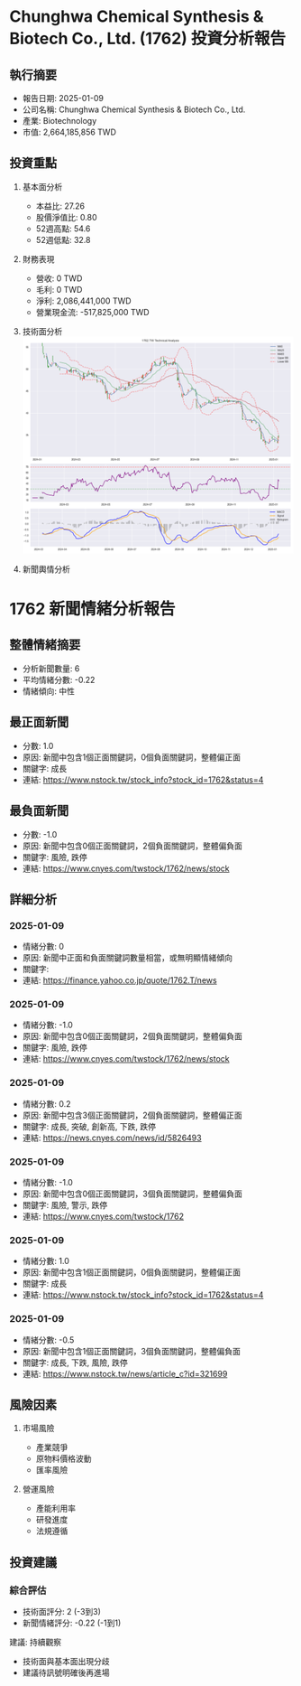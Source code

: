 # Chunghwa Chemical Synthesis & Biotech Co., Ltd. (1762) 投資分析報告
        
## 執行摘要
- 報告日期: 2025-01-09
- 公司名稱: Chunghwa Chemical Synthesis & Biotech Co., Ltd.
- 產業: Biotechnology
- 市值: 2,664,185,856 TWD

## 投資重點
1. 基本面分析
   - 本益比: 27.26
   - 股價淨值比: 0.80
   - 52週高點: 54.6
   - 52週低點: 32.8

2. 財務表現
   - 營收: 0 TWD
   - 毛利: 0 TWD
   - 淨利: 2,086,441,000 TWD
   - 營業現金流: -517,825,000 TWD

3. 技術面分析
![技術分析圖表](reports/1762_technical_20250109_115626.png)

4. 新聞輿情分析
# 1762 新聞情緒分析報告

## 整體情緒摘要
- 分析新聞數量: 6
- 平均情緒分數: -0.22
- 情緒傾向: 中性

## 最正面新聞
- 分數: 1.0
- 原因: 新聞中包含1個正面關鍵詞，0個負面關鍵詞，整體偏正面
- 關鍵字: 成長
- 連結: https://www.nstock.tw/stock_info?stock_id=1762&status=4

## 最負面新聞
- 分數: -1.0
- 原因: 新聞中包含0個正面關鍵詞，2個負面關鍵詞，整體偏負面
- 關鍵字: 風險, 跌停
- 連結: https://www.cnyes.com/twstock/1762/news/stock

## 詳細分析

### 2025-01-09
- 情緒分數: 0
- 原因: 新聞中正面和負面關鍵詞數量相當，或無明顯情緒傾向
- 關鍵字: 
- 連結: https://finance.yahoo.co.jp/quote/1762.T/news

### 2025-01-09
- 情緒分數: -1.0
- 原因: 新聞中包含0個正面關鍵詞，2個負面關鍵詞，整體偏負面
- 關鍵字: 風險, 跌停
- 連結: https://www.cnyes.com/twstock/1762/news/stock

### 2025-01-09
- 情緒分數: 0.2
- 原因: 新聞中包含3個正面關鍵詞，2個負面關鍵詞，整體偏正面
- 關鍵字: 成長, 突破, 創新高, 下跌, 跌停
- 連結: https://news.cnyes.com/news/id/5826493

### 2025-01-09
- 情緒分數: -1.0
- 原因: 新聞中包含0個正面關鍵詞，3個負面關鍵詞，整體偏負面
- 關鍵字: 風險, 警示, 跌停
- 連結: https://www.cnyes.com/twstock/1762

### 2025-01-09
- 情緒分數: 1.0
- 原因: 新聞中包含1個正面關鍵詞，0個負面關鍵詞，整體偏正面
- 關鍵字: 成長
- 連結: https://www.nstock.tw/stock_info?stock_id=1762&status=4

### 2025-01-09
- 情緒分數: -0.5
- 原因: 新聞中包含1個正面關鍵詞，3個負面關鍵詞，整體偏負面
- 關鍵字: 成長, 下跌, 風險, 跌停
- 連結: https://www.nstock.tw/news/article_c?id=321699


## 風險因素
1. 市場風險
   - 產業競爭
   - 原物料價格波動
   - 匯率風險

2. 營運風險
   - 產能利用率
   - 研發進度
   - 法規遵循

## 投資建議

### 綜合評估
- 技術面評分: 2 (-3到3)
- 新聞情緒評分: -0.22 (-1到1)

建議: 持續觀察
- 技術面與基本面出現分歧
- 建議待訊號明確後再進場
